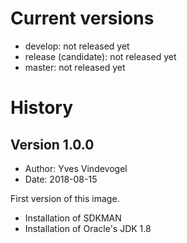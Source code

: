 # Current versions

- develop: not released yet
- release (candidate): not released yet
- master: not released yet

# History

## Version 1.0.0

- Author: Yves Vindevogel
- Date: 2018-08-15

First version of this image.

- Installation of SDKMAN
- Installation of Oracle's JDK 1.8